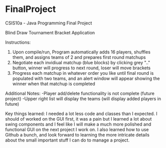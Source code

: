 FinalProject
============
CSIS10a - Java Programming Final Project


Blind Draw Tournament Bracket Application


Instructions:

1) Upon compile/run, Program automatically adds 16 players, shuffles them, and assigns teams of 2 and prepares first round matchups
2) Negotiate each invidiual matchup (blue blocks) by clicking grey ".." button, winner will progress to next round, loser will move brackets
3) Progress each matchup in whatever order you like until final round is populated with two teams, and an alert window will appear showing the winner when that matchup is completed


Additional Notes:
-Player add/delete functionality is not complete (future project)
-Upper right list will display the teams (will display added players in future)



Key things learned:
I needed a lot less code and classes than I expected. I should of worked on the GUI first, it was a pain but I learned a lot about swing components and I feel like I will make a much more polished and functional GUI on the next project I work on. I also learned how to use
Github a bunch, and look forward to learning the more intricate details about the small important stuff I can do to manage a project.
